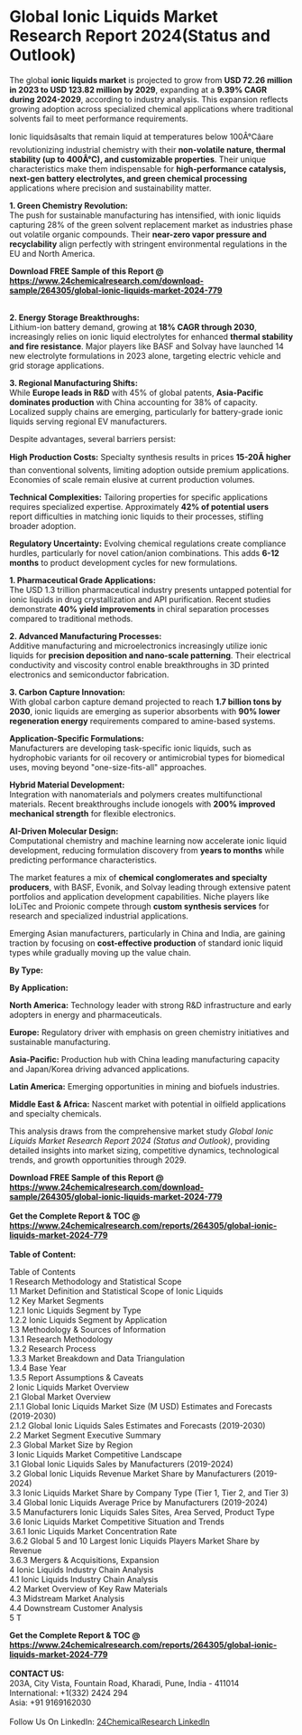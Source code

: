 <h1>Global Ionic Liquids Market Research Report 2024(Status and Outlook)</h1><p>The global <strong>ionic liquids market</strong> is projected to grow from <strong>USD 72.26 million in 2023 to USD 123.82 million by 2029</strong>, expanding at a <strong>9.39% CAGR during 2024-2029</strong>, according to industry analysis. This expansion reflects growing adoption across specialized chemical applications where traditional solvents fail to meet performance requirements.</p><p>Ionic liquidsâsalts that remain liquid at temperatures below 100Â°Câare revolutionizing industrial chemistry with their <strong>non-volatile nature, thermal stability (up to 400Â°C), and customizable properties</strong>. Their unique characteristics make them indispensable for <strong>high-performance catalysis, next-gen battery electrolytes, and green chemical processing</strong> applications where precision and sustainability matter.</p><p><strong>1. Green Chemistry Revolution:</strong><br>
The push for sustainable manufacturing has intensified, with ionic liquids capturing 28% of the green solvent replacement market as industries phase out volatile organic compounds. Their <strong>near-zero vapor pressure and recyclability</strong> align perfectly with stringent environmental regulations in the EU and North America.</p><div><b>Download FREE Sample of this Report @ 
            <a href="https://www.24chemicalresearch.com/download-sample/264305/global-ionic-liquids-market-2024-779">
            https://www.24chemicalresearch.com/download-sample/264305/global-ionic-liquids-market-2024-779</a></b></div><br><p><strong>2. Energy Storage Breakthroughs:</strong><br>
Lithium-ion battery demand, growing at <strong>18% CAGR through 2030</strong>, increasingly relies on ionic liquid electrolytes for enhanced <strong>thermal stability and fire resistance</strong>. Major players like BASF and Solvay have launched 14 new electrolyte formulations in 2023 alone, targeting electric vehicle and grid storage applications.</p><p><strong>3. Regional Manufacturing Shifts:</strong><br>
While <strong>Europe leads in R&amp;D</strong> with 45% of global patents, <strong>Asia-Pacific dominates production</strong> with China accounting for 38% of capacity. Localized supply chains are emerging, particularly for battery-grade ionic liquids serving regional EV manufacturers.</p><p>Despite advantages, several barriers persist:</p><p><strong>High Production Costs:</strong> Specialty synthesis results in prices <strong>15-20Ã higher</strong> than conventional solvents, limiting adoption outside premium applications. Economies of scale remain elusive at current production volumes.</p><p><strong>Technical Complexities:</strong> Tailoring properties for specific applications requires specialized expertise. Approximately <strong>42% of potential users</strong> report difficulties in matching ionic liquids to their processes, stifling broader adoption.</p><p><strong>Regulatory Uncertainty:</strong> Evolving chemical regulations create compliance hurdles, particularly for novel cation/anion combinations. This adds <strong>6-12 months</strong> to product development cycles for new formulations.</p><p><strong>1. Pharmaceutical Grade Applications:</strong><br>
The USD 1.3 trillion pharmaceutical industry presents untapped potential for ionic liquids in drug crystallization and API purification. Recent studies demonstrate <strong>40% yield improvements</strong> in chiral separation processes compared to traditional methods.</p><p><strong>2. Advanced Manufacturing Processes:</strong><br>
Additive manufacturing and microelectronics increasingly utilize ionic liquids for <strong>precision deposition and nano-scale patterning</strong>. Their electrical conductivity and viscosity control enable breakthroughs in 3D printed electronics and semiconductor fabrication.</p><p><strong>3. Carbon Capture Innovation:</strong><br>
With global carbon capture demand projected to reach <strong>1.7 billion tons by 2030</strong>, ionic liquids are emerging as superior absorbents with <strong>90% lower regeneration energy</strong> requirements compared to amine-based systems.</p><p><strong>Application-Specific Formulations:</strong><br>
	Manufacturers are developing task-specific ionic liquids, such as hydrophobic variants for oil recovery or antimicrobial types for biomedical uses, moving beyond "one-size-fits-all" approaches.</p><p><strong>Hybrid Material Development:</strong><br>
	Integration with nanomaterials and polymers creates multifunctional materials. Recent breakthroughs include ionogels with <strong>200% improved mechanical strength</strong> for flexible electronics.</p><p><strong>AI-Driven Molecular Design:</strong><br>
	Computational chemistry and machine learning now accelerate ionic liquid development, reducing formulation discovery from <strong>years to months</strong> while predicting performance characteristics.</p><p>The market features a mix of <strong>chemical conglomerates and specialty producers</strong>, with BASF, Evonik, and Solvay leading through extensive patent portfolios and application development capabilities. Niche players like IoLiTec and Proionic compete through <strong>custom synthesis services</strong> for research and specialized industrial applications.</p><p>Emerging Asian manufacturers, particularly in China and India, are gaining traction by focusing on <strong>cost-effective production</strong> of standard ionic liquid types while gradually moving up the value chain.</p><p><strong>By Type:</strong></p><p><strong>By Application:</strong></p><p><strong>North America:</strong> Technology leader with strong R&amp;D infrastructure and early adopters in energy and pharmaceuticals.</p><p><strong>Europe:</strong> Regulatory driver with emphasis on green chemistry initiatives and sustainable manufacturing.</p><p><strong>Asia-Pacific:</strong> Production hub with China leading manufacturing capacity and Japan/Korea driving advanced applications.</p><p><strong>Latin America:</strong> Emerging opportunities in mining and biofuels industries.</p><p><strong>Middle East &amp; Africa:</strong> Nascent market with potential in oilfield applications and specialty chemicals.</p><p>This analysis draws from the comprehensive market study <em>Global Ionic Liquids Market Research Report 2024 (Status and Outlook)</em>, providing detailed insights into market sizing, competitive dynamics, technological trends, and growth opportunities through 2029.</p><div><b>Download FREE Sample of this Report @ 
            <a href="https://www.24chemicalresearch.com/download-sample/264305/global-ionic-liquids-market-2024-779">
            https://www.24chemicalresearch.com/download-sample/264305/global-ionic-liquids-market-2024-779</a></b></div><br><div><b>Get the Complete Report & TOC @ 
            <a href="https://www.24chemicalresearch.com/reports/264305/global-ionic-liquids-market-2024-779">
            https://www.24chemicalresearch.com/reports/264305/global-ionic-liquids-market-2024-779</a></b></div><br>
            <b>Table of Content:</b><p>Table of Contents<br />
1 Research Methodology and Statistical Scope<br />
1.1 Market Definition and Statistical Scope of Ionic Liquids<br />
1.2 Key Market Segments<br />
1.2.1 Ionic Liquids Segment by Type<br />
1.2.2 Ionic Liquids Segment by Application<br />
1.3 Methodology & Sources of Information<br />
1.3.1 Research Methodology<br />
1.3.2 Research Process<br />
1.3.3 Market Breakdown and Data Triangulation<br />
1.3.4 Base Year<br />
1.3.5 Report Assumptions & Caveats<br />
2 Ionic Liquids Market Overview<br />
2.1 Global Market Overview<br />
2.1.1 Global Ionic Liquids Market Size (M USD) Estimates and Forecasts (2019-2030)<br />
2.1.2 Global Ionic Liquids Sales Estimates and Forecasts (2019-2030)<br />
2.2 Market Segment Executive Summary<br />
2.3 Global Market Size by Region<br />
3 Ionic Liquids Market Competitive Landscape<br />
3.1 Global Ionic Liquids Sales by Manufacturers (2019-2024)<br />
3.2 Global Ionic Liquids Revenue Market Share by Manufacturers (2019-2024)<br />
3.3 Ionic Liquids Market Share by Company Type (Tier 1, Tier 2, and Tier 3)<br />
3.4 Global Ionic Liquids Average Price by Manufacturers (2019-2024)<br />
3.5 Manufacturers Ionic Liquids Sales Sites, Area Served, Product Type<br />
3.6 Ionic Liquids Market Competitive Situation and Trends<br />
3.6.1 Ionic Liquids Market Concentration Rate<br />
3.6.2 Global 5 and 10 Largest Ionic Liquids Players Market Share by Revenue<br />
3.6.3 Mergers & Acquisitions, Expansion<br />
4 Ionic Liquids Industry Chain Analysis<br />
4.1 Ionic Liquids Industry Chain Analysis<br />
4.2 Market Overview of Key Raw Materials<br />
4.3 Midstream Market Analysis<br />
4.4 Downstream Customer Analysis<br />
5 T</p><div><b>Get the Complete Report & TOC @ 
            <a href="https://www.24chemicalresearch.com/reports/264305/global-ionic-liquids-market-2024-779">
            https://www.24chemicalresearch.com/reports/264305/global-ionic-liquids-market-2024-779</a></b></div><br><b>CONTACT US:</b><br>
            203A, City Vista, Fountain Road, Kharadi, Pune, India - 411014<br>
            International: +1(332) 2424 294<br>
            Asia: +91 9169162030 <br><br>
            Follow Us On LinkedIn: <a href="https://www.linkedin.com/company/24chemicalresearch/">24ChemicalResearch LinkedIn</a>